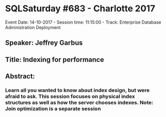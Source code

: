 # SQLSaturday #683 - Charlotte 2017
Event Date: 14-10-2017 - Session time: 11:15:00 - Track: Enterprise Database Administration  Deployment
## Speaker: Jeffrey Garbus
## Title: Indexing for performance
## Abstract:
### Learn all you wanted to know about index design, but were afraid to ask. This session focuses on physical index structures as well as how the server chooses indexes. Note: Join optimization is a separate session
